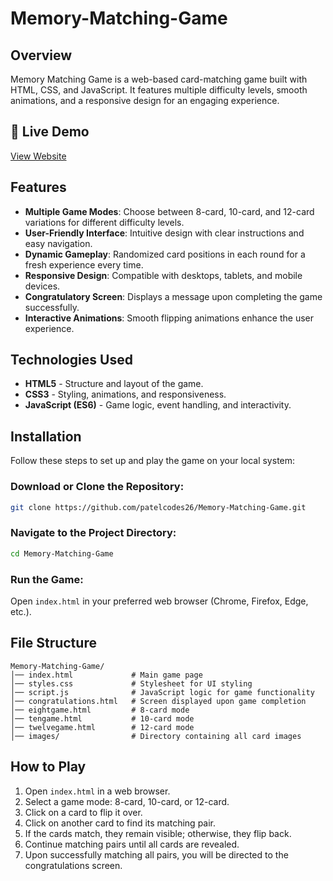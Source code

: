 # Memory-Matching-Game

## Overview

Memory Matching Game is a web-based card-matching game built with HTML, CSS, and JavaScript. It features multiple difficulty levels, smooth animations, and a responsive design for an engaging experience.

## 🔗 Live Demo
[View Website](https://patelcodes26.github.io/Memory-Matching-Game/)

## Features

- **Multiple Game Modes**: Choose between 8-card, 10-card, and 12-card variations for different difficulty levels.
- **User-Friendly Interface**: Intuitive design with clear instructions and easy navigation.
- **Dynamic Gameplay**: Randomized card positions in each round for a fresh experience every time.
- **Responsive Design**: Compatible with desktops, tablets, and mobile devices.
- **Congratulatory Screen**: Displays a message upon completing the game successfully.
- **Interactive Animations**: Smooth flipping animations enhance the user experience.

## Technologies Used

- **HTML5** - Structure and layout of the game.
- **CSS3** - Styling, animations, and responsiveness.
- **JavaScript (ES6)** - Game logic, event handling, and interactivity.
  
## Installation

Follow these steps to set up and play the game on your local system:

### Download or Clone the Repository:

```bash
git clone https://github.com/patelcodes26/Memory-Matching-Game.git
```

### Navigate to the Project Directory:

```bash
cd Memory-Matching-Game
```

### Run the Game:
Open `index.html` in your preferred web browser (Chrome, Firefox, Edge, etc.).

## File Structure

```
Memory-Matching-Game/
│── index.html             # Main game page
│── styles.css             # Stylesheet for UI styling
│── script.js              # JavaScript logic for game functionality
│── congratulations.html   # Screen displayed upon game completion
│── eightgame.html         # 8-card mode
│── tengame.html           # 10-card mode
│── twelvegame.html        # 12-card mode
│── images/                # Directory containing all card images
```

## How to Play

1. Open `index.html` in a web browser.
2. Select a game mode: 8-card, 10-card, or 12-card.
3. Click on a card to flip it over.
4. Click on another card to find its matching pair.
5. If the cards match, they remain visible; otherwise, they flip back.
6. Continue matching pairs until all cards are revealed.
7. Upon successfully matching all pairs, you will be directed to the congratulations screen.

